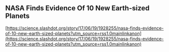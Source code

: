 ## NASA Finds Evidence Of 10 New Earth-sized Planets
  
  [https://science.slashdot.org/story/17/06/19/1928255/nasa-finds-evidence-of-10-new-earth-sized-planets?utm_source=rss1.0mainlinkanon](https://science.slashdot.org/story/17/06/19/1928255/nasa-finds-evidence-of-10-new-earth-sized-planets?utm_source=rss1.0mainlinkanon)